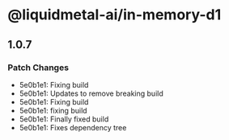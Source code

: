 # @liquidmetal-ai/in-memory-d1

## 1.0.7

### Patch Changes

- 5e0b1e1: Fixing build
- 5e0b1e1: Updates to remove breaking build
- 5e0b1e1: Fixing build
- 5e0b1e1: fixing build
- 5e0b1e1: Finally fixed build
- 5e0b1e1: Fixes dependency tree
